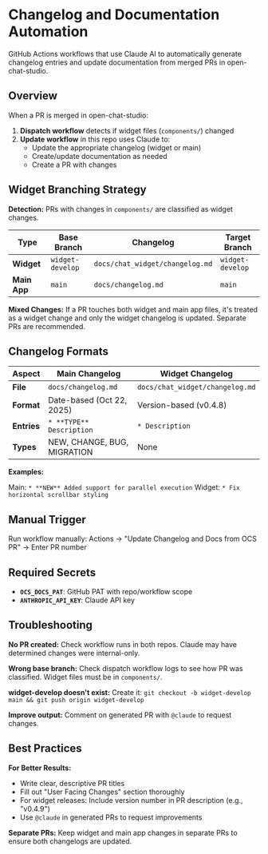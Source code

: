 # Changelog and Documentation Automation

GitHub Actions workflows that use Claude AI to automatically generate changelog entries and update documentation from merged PRs in open-chat-studio.

## Overview

When a PR is merged in open-chat-studio:
1. **Dispatch workflow** detects if widget files (`components/`) changed
2. **Update workflow** in this repo uses Claude to:
   - Update the appropriate changelog (widget or main)
   - Create/update documentation as needed
   - Create a PR with changes

## Widget Branching Strategy

**Detection:** PRs with changes in `components/` are classified as widget changes.

| Type | Base Branch | Changelog | Target Branch |
|------|------------|-----------|---------------|
| **Widget** | `widget-develop` | `docs/chat_widget/changelog.md` | `widget-develop` |
| **Main App** | `main` | `docs/changelog.md` | `main` |

**Mixed Changes:** If a PR touches both widget and main app files, it's treated as a widget change and only the widget changelog is updated. Separate PRs are recommended.

## Changelog Formats

| Aspect | Main Changelog | Widget Changelog |
|--------|----------------|------------------|
| **File** | `docs/changelog.md` | `docs/chat_widget/changelog.md` |
| **Format** | Date-based (Oct 22, 2025) | Version-based (v0.4.8) |
| **Entries** | `* **TYPE** Description` | `* Description` |
| **Types** | NEW, CHANGE, BUG, MIGRATION | None |

**Examples:**

Main: `* **NEW** Added support for parallel execution`
Widget: `* Fix horizontal scrollbar styling`

## Manual Trigger

Run workflow manually: Actions → "Update Changelog and Docs from OCS PR" → Enter PR number

## Required Secrets

- **`OCS_DOCS_PAT`**: GitHub PAT with repo/workflow scope
- **`ANTHROPIC_API_KEY`**: Claude API key

## Troubleshooting

**No PR created:** Check workflow runs in both repos. Claude may have determined changes were internal-only.

**Wrong base branch:** Check dispatch workflow logs to see how PR was classified. Widget files must be in `components/`.

**widget-develop doesn't exist:** Create it: `git checkout -b widget-develop main && git push origin widget-develop`

**Improve output:** Comment on generated PR with `@claude` to request changes.

## Best Practices

**For Better Results:**
- Write clear, descriptive PR titles
- Fill out "User Facing Changes" section thoroughly
- For widget releases: Include version number in PR description (e.g., "v0.4.9")
- Use `@claude` in generated PRs to request improvements

**Separate PRs:** Keep widget and main app changes in separate PRs to ensure both changelogs are updated.
